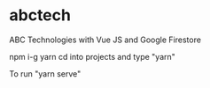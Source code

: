 # abctech
ABC Technologies with Vue JS and Google Firestore

npm i-g yarn
cd into projects and type "yarn"

To run
"yarn serve"
